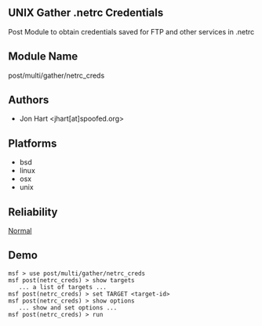 ## UNIX Gather .netrc Credentials

Post Module to obtain credentials saved for FTP and other 
services in .netrc


## Module Name
post/multi/gather/netrc_creds

## Authors
* Jon Hart <jhart[at]spoofed.org>





## Platforms
* bsd
* linux
* osx
* unix

## Reliability
[Normal](https://github.com/rapid7/metasploit-framework/wiki/Exploit-Ranking)

## Demo

```
msf > use post/multi/gather/netrc_creds
msf post(netrc_creds) > show targets
   ... a list of targets ...
msf post(netrc_creds) > set TARGET <target-id>
msf post(netrc_creds) > show options
   ... show and set options ...
msf post(netrc_creds) > run
```
    
    